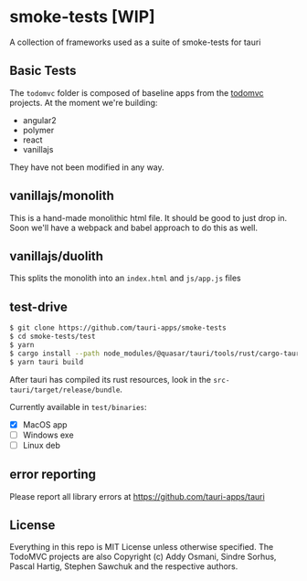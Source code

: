 # smoke-tests [WIP]
A collection of frameworks used as a suite of smoke-tests for tauri

## Basic Tests
The `todomvc` folder is composed of baseline apps from the [todomvc](https://github.com/tastejs/todomvc) projects. At the moment we're building:
 - angular2
 - polymer
 - react
 - vanillajs

They have not been modified in any way.

## vanillajs/monolith
This is a hand-made monolithic html file. It should be good to just drop in. Soon we'll have a webpack and babel approach to do this as well.

## vanillajs/duolith
This splits the monolith into an `index.html` and `js/app.js` files

## test-drive
```bash
$ git clone https://github.com/tauri-apps/smoke-tests
$ cd smoke-tests/test
$ yarn
$ cargo install --path node_modules/@quasar/tauri/tools/rust/cargo-tauri-bundle --force
$ yarn tauri build
```
After tauri has compiled its rust resources, look in the `src-tauri/target/release/bundle`.

Currently available in `test/binaries`:
- [x] MacOS app
- [ ] Windows exe
- [ ] Linux deb

## error reporting
Please report all library errors at https://github.com/tauri-apps/tauri 

## License
Everything in this repo is MIT License unless otherwise specified. The TodoMVC projects are also Copyright (c) Addy Osmani, Sindre Sorhus, Pascal Hartig, Stephen Sawchuk and the respective authors.
